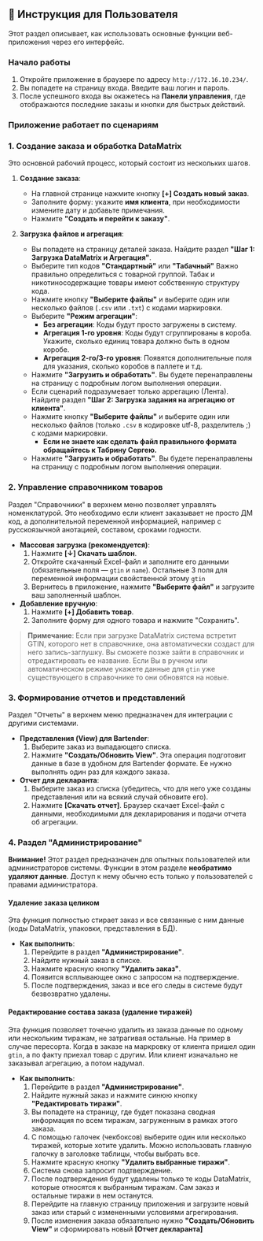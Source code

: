 ## 📖 Инструкция для Пользователя

Этот раздел описывает, как использовать основные функции веб-приложения через его интерфейс.

### Начало работы

1.  Откройте приложение в браузере по адресу `http://172.16.10.234/`.
2.  Вы попадете на страницу входа. Введите ваш логин и пароль.
3.  После успешного входа вы окажетесь на **Панели управления**, где отображаются последние заказы и кнопки для быстрых действий.

### Приложение работает по сценариям

### 1. Создание заказа и обработка DataMatrix

Это основной рабочий процесс, который состоит из нескольких шагов.

1.  **Создание заказа**:
    *   На главной странице нажмите кнопку **[+] Создать новый заказ**.
    *   Заполните форму: укажите **имя клиента**, при необходимости измените дату и добавьте примечания.
    *   Нажмите **"Создать и перейти к заказу"**.

2.  **Загрузка файлов и агрегация**:
    *   Вы попадете на страницу деталей заказа. Найдите раздел **"Шаг 1: Загрузка DataMatrix и Агрегация"**.
    *   Выберите тип кодов **"Стандартный"** или **"Табачный"** Важно правильно определиться с товарной группой. Табак и никотиносодержащие товары имеют собственную структуру кода.
    *   Нажмите кнопку **"Выберите файлы"** и выберите один или несколько файлов (`.csv` или `.txt`) с кодами маркировки.
    *   Выберите **"Режим агрегации"**:
        *   **Без агрегации**: Коды будут просто загружены в систему.
        *   **Агрегация 1-го уровня**: Коды будут сгруппированы в короба. Укажите, сколько единиц товара должно быть в одном коробе.
        *   **Агрегация 2-го/3-го уровня**: Появятся дополнительные поля для указания, сколько коробов в паллете и т.д.
    *   Нажмите **"Загрузить и обработать"**. Вы будете перенаправлены на страницу с подробным логом выполнения операции.
    *   Если сценарий подразумевает только аррегацию (Лента). Найдите раздел **"Шаг 2: Загрузка задания на агрегацию от клиента"**.
    *   Нажмите кнопку **"Выберите файлы"** и выберите один или несколько файлов (только `.csv` в кодировке utf-8, разделитель ;) с кодами маркировки.
        *   **Если не знаете как сделать файл правильного формата обращайтесь к Табрину Сергею.**
    *   Нажмите **"Загрузить и обработать"**. Вы будете перенаправлены на страницу с подробным логом выполнения операции.

### 2. Управление справочником товаров

Раздел "Справочники" в верхнем меню позволяет управлять номенклатурой. Это необходимо если клиент заказывает не просто ДМ код, а дополнительной переменной информацией, например с русскоязычной анотацией, составом, сроками годности. 

*   **Массовая загрузка (рекомендуется)**:
    1.  Нажмите **[↓] Скачать шаблон**.
    2.  Откройте скачанный Excel-файл и заполните его данными (обязательные поля — `gtin` и `name`). Остальные 3 поля для переменной информации свойственной этому `gtin`
    3.  Вернитесь в приложение, нажмите **"Выберите файл"** и загрузите ваш заполненный шаблон.
*   **Добавление вручную**:
    1.  Нажмите **[+] Добавить товар**.
    2.  Заполните форму для одного товара и нажмите "Сохранить".

> **Примечание**: Если при загрузке DataMatrix система встретит GTIN, которого нет в справочнике, она автоматически создаст для него запись-заглушку. Вы сможете позже зайти в справочник и отредактировать ее название. Если Вы в ручном или автоматическом режиме укажете данные для `gtin` уже существующего в справочнике то они обновятся на новые.

### 3. Формирование отчетов и представлений

Раздел "Отчеты" в верхнем меню предназначен для интеграции с другими системами.

*   **Представления (View) для Bartender**:
    1.  Выберите заказ из выпадающего списка.
    2.  Нажмите **"Создать/Обновить View"**. Эта операция подготовит данные в базе в удобном для Bartender формате. Ее нужно выполнять один раз для каждого заказа.
*   **Отчет для декларанта**:
    1.  Выберите заказ из списка (убедитесь, что для него уже созданы представления или на всякий случай обновите его).
    2.  Нажмите **[Скачать отчет]**. Браузер скачает Excel-файл с данными, необходимыми для декларирования и подачи отчета об агрегации.

### 4. Раздел "Администрирование"

**Внимание!** Этот раздел предназначен для опытных пользователей или администраторов системы. Функции в этом разделе **необратимо удаляют данные**. Доступ к нему обычно есть только у пользователей с правами администратора.

#### Удаление заказа целиком

Эта функция полностью стирает заказ и все связанные с ним данные (коды DataMatrix, упаковки, представления в БД).

*   **Как выполнить**:
    1.  Перейдите в раздел **"Администрирование"**.
    2.  Найдите нужный заказ в списке.
    3.  Нажмите красную кнопку **"Удалить заказ"**.
    4.  Появится всплывающее окно с запросом на подтверждение.
    5.  После подтверждения, заказ и все его следы в системе будут безвозвратно удалены.

#### Редактирование состава заказа (удаление тиражей)

Эта функция позволяет точечно удалить из заказа данные по одному или нескольким тиражам, не затрагивая остальные. На пример в случае пересорта. Когда в заказе на маркровку от клиента пришел один `gtin`, а по факту приехал товар с другим. Или клиент изначально не заказывал агрегацию, а потом надумал.

*   **Как выполнить**:
    1.  Перейдите в раздел **"Администрирование"**.
    2.  Найдите нужный заказ и нажмите синюю кнопку **"Редактировать тиражи"**.
    3.  Вы попадете на страницу, где будет показана сводная информация по всем тиражам, загруженным в рамках этого заказа.
    4.  С помощью галочек (чекбоксов) выберите один или несколько тиражей, которые хотите удалить. Можно использовать главную галочку в заголовке таблицы, чтобы выбрать все.
    5.  Нажмите красную кнопку **"Удалить выбранные тиражи"**.
    6.  Система снова запросит подтверждение.
    7.  После подтверждения будут удалены только те коды DataMatrix, которые относятся к выбранным тиражам. Сам заказ и остальные тиражи в нем останутся.
    8.  Перейдите на главную страницу приложения и загрузите новый заказ или старый с измененными условиями агрегирования.
    9.  После изменения заказа обязательно нужно **"Создать/Обновить View"** и сформировать новый **[Отчет декларанта]**
